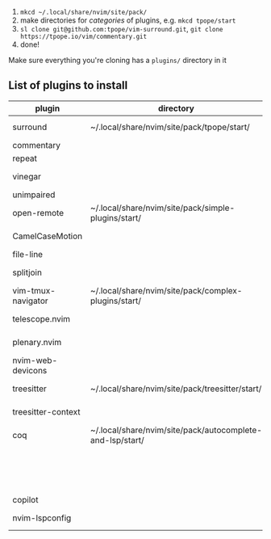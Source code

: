 1. `mkcd ~/.local/share/nvim/site/pack/`
2. make directories for _categories_ of plugins, e.g. `mkcd tpope/start`
3. `sl clone git@github.com:tpope/vim-surround.git`, `git clone https://tpope.io/vim/commentary.git`
4. done!

Make sure everything you're cloning has a `plugins/` directory in it


## List of plugins to install

| plugin             	| directory                                                 	| command                                                             	|
|--------------------	|-----------------------------------------------------------	|---------------------------------------------------------------------	|
| surround           	| ~/.local/share/nvim/site/pack/tpope/start/                	| sl clone git@github.com:tpope/vim-surround.git                      	|
| commentary         	|                                                           	| git clone https://tpope.io/vim/commentary.git                       	|
| repeat             	|                                                           	| sl clone https://tpope.io/vim/repeat.git                            	|
| vinegar            	|                                                           	| sl clone https://github.com/tpope/vim-vinegar.git                   	|
| unimpaired         	|                                                           	| sl clone https://tpope.io/vim/unimpaired.git                        	|
| open-remote        	| ~/.local/share/nvim/site/pack/simple-plugins/start/       	| sl clone git@github.com:vegerot/open-remote.git                     	|
| CamelCaseMotion    	|                                                           	| sl clone git@github.com:bkad/CamelCaseMotion.git                    	|
| file-line          	|                                                           	| sl clone git@github.com:lervag/file-line.git                        	|
| splitjoin          	|                                                           	| sl clone git@github.com:AndrewRadev/splitjoin.vim.git               	|
| vim-tmux-navigator 	| ~/.local/share/nvim/site/pack/complex-plugins/start/      	| sl clone git@github.com:christoomey/vim-tmux-navigator.git          	|
| telescope.nvim     	|                                                           	| sl clone git@github.com:nvim-telescope/telescope.nvim               	|
| plenary.nvim       	|                                                           	| sl clone git@github.com:nvim-lua/plenary.nvim                       	|
| nvim-web-devicons  	|                                                           	| sl clone git@github.com:nvim-tree/nvim-web-devicons                 	|
| treesitter         	| ~/.local/share/nvim/site/pack/treesitter/start/           	| sl clone git@github.com:nvim-treesitter/nvim-treesitter.git         	|
| treesitter-context 	|                                                           	| sl clone git@github.com:nvim-treesitter/nvim-treesitter-context.git 	|
| coq                	| ~/.local/share/nvim/site/pack/autocomplete-and-lsp/start/ 	| sl clone git@github.com:ms-jpq/coq_nvim.git                         	|
|                    	|                                                           	| sl clone git@github.com:ms-jpq/coq.thirdparty.git                   	|
|                    	|                                                           	| sl clone git@github.com:ms-jpq/coq.artifacts.git                    	|
| copilot            	|                                                           	| sl clone git@github.com:github/copilot.vim.git                      	|
| nvim-lspconfig     	|                                                           	| sl clone git@github.com:neovim/nvim-lspconfig.git                   	|
